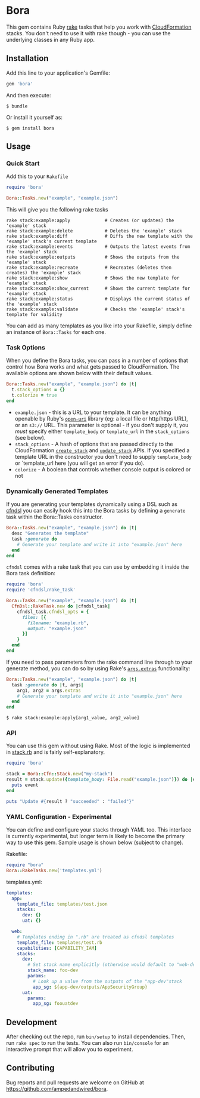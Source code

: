 # Bora

This gem contains Ruby [rake](https://github.com/ruby/rake) tasks that help you work with [CloudFormation](https://aws.amazon.com/cloudformation/) stacks.
You don't need to use it with rake though - you can use the underlying classes in any Ruby app.


## Installation

Add this line to your application's Gemfile:

```ruby
gem 'bora'
```

And then execute:

    $ bundle

Or install it yourself as:

    $ gem install bora

## Usage

### Quick Start

Add this to your `Rakefile`

```ruby
require 'bora'

Bora::Tasks.new("example", "example.json")
```

This will give you the following rake tasks

```shell
rake stack:example:apply             # Creates (or updates) the 'example' stack
rake stack:example:delete            # Deletes the 'example' stack
rake stack:example:diff              # Diffs the new template with the 'example' stack's current template
rake stack:example:events            # Outputs the latest events from the 'example' stack
rake stack:example:outputs           # Shows the outputs from the 'example' stack
rake stack:example:recreate          # Recreates (deletes then creates) the 'example' stack
rake stack:example:show              # Shows the new template for 'example' stack
rake stack:example:show_current      # Shows the current template for 'example' stack
rake stack:example:status            # Displays the current status of the 'example' stack
rake stack:example:validate          # Checks the 'example' stack's template for validity
```

You can add as many templates as you like into your Rakefile, simply define an instance of `Bora::Tasks` for each one.

### Task Options

When you define the Bora tasks, you can pass in a number of options that control how Bora works and what gets passed to CloudFormation.
The available options are shown below with their default values.

```ruby
Bora::Tasks.new("example", "example.json") do |t|
  t.stack_options = {}
  t.colorize = true
end
```
* `example.json` - this is a URL to your template. It can be anything openable by Ruby's [`open-uri`](http://ruby-doc.org/stdlib-2.3.0/libdoc/open-uri/rdoc/OpenURI.html) library (eg: a local file or http/https URL), or an `s3://` URL. This parameter is optional - if you don't supply it, you *must* specify either `template_body` or `template_url` in the `stack_options` (see below).
* `stack_options` - A hash of options that are passed directly to the CloudFormation [`create_stack`](http://docs.aws.amazon.com/sdkforruby/api/Aws/CloudFormation/Client.html#create_stack-instance_method) and [`update_stack`](http://docs.aws.amazon.com/sdkforruby/api/Aws/CloudFormation/Client.html#update_stack-instance_method) APIs. If you specified a template URL in the constructor you don't need to supply `template_body` or `template_url here (you will get an error if you do).
* `colorize` - A boolean that controls whether console output is colored or not


### Dynamically Generated Templates
If you are generating your templates dynamically using a DSL such as [cfndsl](https://github.com/stevenjack/cfndsl) you can easily hook this into the Bora tasks by defining a `generate` task within the Bora::Tasks constructor.

```ruby
Bora::Tasks.new("example", "example.json") do |t|
  desc "Generates the template"
  task :generate do
    # Generate your template and write it into "example.json" here
  end
end
```

`cfndsl` comes with a rake task that you can use by embedding it inside the Bora task definition:

```ruby
require 'bora'
require 'cfndsl/rake_task'

Bora::Tasks.new("example", "example.json") do |t|
  CfnDsl::RakeTask.new do |cfndsl_task|
    cfndsl_task.cfndsl_opts = {
      files: [{
        filename: "example.rb",
        output: "example.json"
      }]
    }
  end
end
```

If you need to pass parameters from the rake command line through to your generate method,
you can do so by using Rake's [`args.extras`](http://ruby-doc.org/stdlib-2.2.2/libdoc/rake/rdoc/Rake/TaskArguments.html#method-i-extras) functionality:

```ruby
Bora::Tasks.new("example", "example.json") do |t|
  task :generate do |t, args|
    arg1, arg2 = args.extras
    # Generate your template and write it into "example.json" here
  end
end
```
```shell
$ rake stack:example:apply[arg1_value, arg2_value]
```


### API

You can use this gem without using Rake. Most of the logic is implemented in [stack.rb](https://github.com/ampedandwired/bora/blob/master/lib/bora/stack.rb) and is fairly self-explanatory.

```ruby
require 'bora'

stack = Bora::Cfn::Stack.new("my-stack")
result = stack.update({template_body: File.read("example.json")}) do |event|
  puts event
end

puts "Update #{result ? "succeeded" : "failed"}"
```

### YAML Configuration - Experimental
You can define and configure your stacks through YAML too.
This interface is currently experimental,
but longer term is likely to become the primary way to use this gem.
Sample usage is shown below (subject to change).

Rakefile:
```ruby
require "bora"
Bora::RakeTasks.new('templates.yml')
```

templates.yml:
```yaml
templates:
  app:
    template_file: templates/test.json
    stacks:
      dev: {}
      uat: {}

  web:
    # Templates ending in ".rb" are treated as cfndsl templates
    template_file: templates/test.rb
    capabilities: [CAPABILITY_IAM]
    stacks:
      dev:
        # Set stack name explicitly (otherwise would default to "web-dev")
        stack_name: foo-dev
        params:
          # Look up a value from the outputs of the "app-dev"stack
          app_sg: ${app-dev/outputs/AppSecurityGroup}
      uat:
        params:
          app_sg: foouatdev

```


## Development

After checking out the repo, run `bin/setup` to install dependencies. Then, run `rake spec` to run the tests. You can also run `bin/console` for an interactive prompt that will allow you to experiment.

## Contributing

Bug reports and pull requests are welcome on GitHub at https://github.com/ampedandwired/bora.
